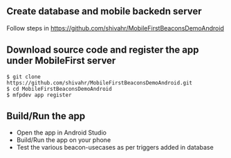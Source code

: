 
## Create database and mobile backedn server
Follow steps in https://github.com/shivahr/MobileFirstBeaconsDemoAndroid

## Download source code and register the app under MobileFirst server
```
$ git clone https://github.com/shivahr/MobileFirstBeaconsDemoAndroid.git
$ cd MobileFirstBeaconsDemoAndroid
$ mfpdev app register
```

## Build/Run the app
- Open the app in Android Studio
- Build/Run the app on your phone
- Test the various beacon-usecases as per triggers added in database
